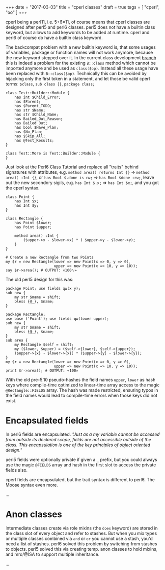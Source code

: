 +++
date = "2017-03-03"
title = "cperl classes"
draft = true
tags = [ "cperl", "oo" ]
+++

cperl being a perl11, i.e. 5+6=11, of course means that cperl classes
are designed after perl5 and perl6 classes. perl5 does not have a
builtin class keyword, but allows to add keywords to be added at
runtime. cperl and perl6 of course do have a builtin class keyword.

The backcompat problem with a new builtin keyword is, that some usages
of variables, package or function names will not work anymore, because
the new keyword stepped over it. In the current class development
[branch](https://github.com/perl11/cperl/commits/featurex/gh16-multi)
this is indeed a problem for the existing `B::class` method which
cannot be imported anymore and be used as `class($op)`. Instead all
these usage have been replaced with `B::class($op)`.
Technically this can be avoided by hijacking only the first token
in a statement, and let those be valid cperl terms:
`$class`, `sub class {}`, `package class;`

    class Test::Builder::Module {
        has int $Child_Error;
        has $Parent;
        has $Parent_TODO;
        has str $Name;
        has str $Child_Name;
        has Bailed_Out_Reason;
        has Bailed_Out;
        has bool $Have_Plan;
        has $No_Plan;
        has $Skip_All;
        has @Test_Results;
    }

    class Test::More is Test::Builder::Module {
    }

Just look at the
[Perl6 Class Tutorial](https://docs.perl6.org/language/classtut) and
replace all "traits" behind signatures with attributes, e.g.  `method
area() returns Int {}` => `method area() :Int {}`, or `has Bool $.done
is rw;` => `has Bool $done :rw;`, leave out the new secondory sigils,
e.g. `has Int $.x;` => `has Int $x;`, and you got the cperl syntax.

    class Point {
        has Int $x;
        has Int $y;
    }
     
    class Rectangle {
        has Point $lower;
        has Point $upper;
     
        method area() :Int {
            ($upper->x - $lower->x) * ( $upper->y - $lower->y);
        }
    }
 
    # Create a new Rectangle from two Points
    my $r = new Rectangle(lower => new Point(x => 0, y => 0),
                          upper => new Point(x => 10, y => 10));
    say $r->area(); # OUTPUT: «100␤» 

The old perl5 design for this was:

    package Point; use fields qw(x y);
    sub new {
        my str $name = shift;
        bless {@_}, $name;
    }
    
    package Rectangle;
    use base ('Point'); use fields qw(lower upper);
    sub new {
        my str $name = shift;
        bless {@_}, $name;
    }
    sub area {
        my Rectangle $self = shift;
        my ($lower, $upper) = ($self->{lower}, $self->{upper});
        ($upper->{x} - $lower->{x}) * ($upper->{y} - $lower->{y});
    }
    my $r = new Rectangle(lower => new Point(x => 0, y => 0),
                          upper => new Point(x => 10, y => 10));
    print $r->area(); # OUTPUT: «100» 

With the old pre-5.10 pseudo-hashes the field names `upper`, `lower`
as hash keys where compile-time optimized to linear-time array access
to the magic `@Rectangle::FIELDS` array.  The hash was made restricted,
ensuring typos in the field names would lead to compile-time errors
when those keys did not exist.

# Encapsulated fields

In perl6 fields are encapsulated. *"Just as a my variable cannot be
accessed from outside its declared scope, fields are not accessible
outside of the class. This encapsulation is one of the key principles
of object oriented design."*

perl5 fields were optionally private if given a `_` prefix, but you
could always use the magic `@FIELDS` array and hash in the first slot
to access the private fields also.

cperl fields are encapsulated, but the trait syntax is different to perl6.
The Moose syntax even more.

...

# Anon classes

Intermediate classes create via role mixins (the `does` keyword) are
stored in the class slot of every object and refer to stashes.
But when you mix types or multiple classes combined via `and` or
`or` you cannot use a stash, you'd need a list of stashes.
perl6 solved this problem by switching from stashes to objects.
perl5 solved this via creating temp. anon classes to hold mixins, and
mro/@ISA to support multiple inheritance.

...
